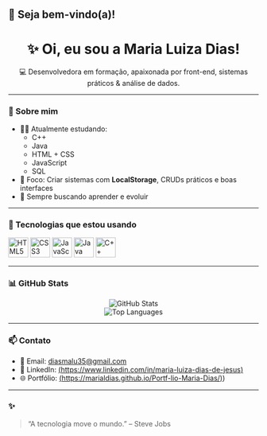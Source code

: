 ## 👋 Seja bem-vindo(a)!

<h1 align="center">✨ Oi, eu sou a Maria Luiza Dias!</h1>

<p align="center">
💻 Desenvolvedora em formação, apaixonada por front-end, sistemas práticos & análise de dados.
</p>

---

### 🌟 Sobre mim

- 👩‍💻 Atualmente estudando:
  - C++
  - Java
  - HTML + CSS
  - JavaScript
  - SQL
- 🎯 Foco: Criar sistemas com **LocalStorage**, CRUDs práticos e boas interfaces
- 🧠 Sempre buscando aprender e evoluir

---

### 🧰 Tecnologias que estou usando

<p align="left">
  <img src="https://cdn.jsdelivr.net/gh/devicons/devicon/icons/html5/html5-original.svg" width="40px" alt="HTML5" />
  <img src="https://cdn.jsdelivr.net/gh/devicons/devicon/icons/css3/css3-original.svg" width="40px" alt="CSS3" />
  <img src="https://cdn.jsdelivr.net/gh/devicons/devicon/icons/javascript/javascript-original.svg" width="40px" alt="JavaScript" />
  <img src="https://cdn.jsdelivr.net/gh/devicons/devicon/icons/java/java-original.svg" width="40px" alt="Java" />
  <img src="https://cdn.jsdelivr.net/gh/devicons/devicon/icons/cplusplus/cplusplus-original.svg" width="40px" alt="C++" />
</p>

---

### 📊 GitHub Stats

<div align="center">
  <img src="https://github-readme-stats.vercel.app/api?username=maludias&show_icons=true&theme=tokyonight" alt="GitHub Stats" />
  <br/>
  <img src="https://github-readme-stats.vercel.app/api/top-langs/?username=maludias&layout=compact&theme=tokyonight" alt="Top Languages" />
</div>


---

### 📫 Contato

- 💌 Email: [diasmalu35@gmail.com](diasmalu35@gmail.com)
- 💼 LinkedIn: [(https://www.linkedin.com/in/maria-luiza-dias-de-jesus)](https://www.linkedin.com/in/maria-luiza-dias-de-jesus)
- 🌐 Portfólio: [(https://marialdias.github.io/Portf-lio-Maria-Dias/)](https://marialdias.github.io/Portf-lio-Maria-Dias/))

---

### ✨
> “A tecnologia move o mundo.” – Steve Jobs


